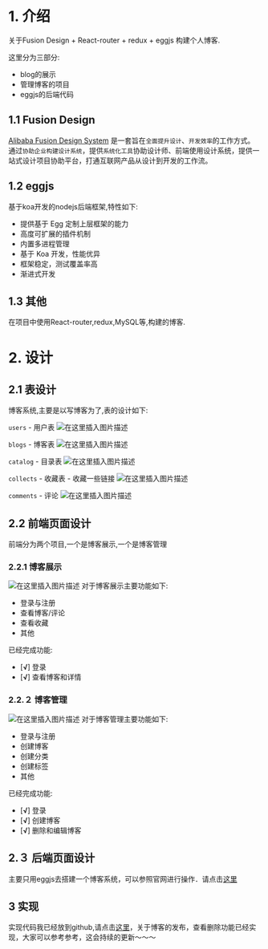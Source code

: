 



# 1. 介绍


关于Fusion Design + React-router + redux + eggjs 构建个人博客.


这里分为三部分:
* blog的展示
* 管理博客的项目
* eggjs的后端代码

## 1.1 Fusion Design
[Alibaba Fusion Design System](https://fusion.design/) 是一套旨在`全面提升设计`、`开发效率`的工作方式。通过`协助企业构建设计系统`，提供`系统化工具`协助设计师、前端使用设计系统，提供一站式设计项目协助平台，打通互联网产品从设计到开发的工作流。

## 1.2 eggjs
基于koa开发的nodejs后端框架,特性如下:
* 提供基于 Egg 定制上层框架的能力
* 高度可扩展的插件机制
* 内置多进程管理
* 基于 Koa 开发，性能优异
* 框架稳定，测试覆盖率高
* 渐进式开发


## 1.3 其他
在项目中使用React-router,redux,MySQL等,构建的博客.



# 2. 设计

## 2.1 表设计
博客系统,主要是以写博客为了,表的设计如下:

`users` - 用户表
![在这里插入图片描述](https://img-blog.csdnimg.cn/20190607113401121.png)

 `blogs` - 博客表
![在这里插入图片描述](https://img-blog.csdnimg.cn/20190607113552641.png?x-oss-process=image/watermark,type_ZmFuZ3poZW5naGVpdGk,shadow_10,text_aHR0cHM6Ly9ibG9nLmNzZG4ubmV0L3FxXzMwNjM4ODMx,size_16,color_FFFFFF,t_70)


`catalog` -  目录表 
![在这里插入图片描述](https://img-blog.csdnimg.cn/20190607113649357.png)


`collects` - 收藏表 - 收藏一些链接
![在这里插入图片描述](https://img-blog.csdnimg.cn/20190607113743374.png)

`comments` - 评论
![在这里插入图片描述](https://img-blog.csdnimg.cn/20190607120836963.png)
## 2.2 前端页面设计
前端分为两个项目,一个是博客展示,一个是博客管理

### 2.2.1 博客展示
![在这里插入图片描述](https://img-blog.csdnimg.cn/20190628223543898.png?x-oss-process=image/watermark,type_ZmFuZ3poZW5naGVpdGk,shadow_10,text_aHR0cHM6Ly9ibG9nLmNzZG4ubmV0L3FxXzMwNjM4ODMx,size_16,color_FFFFFF,t_70)
对于博客展示主要功能如下:
* 登录与注册
* 查看博客/评论
*  查看收藏
* 其他


已经完成功能:
*   [**√**] 登录
*  [**√**] 查看博客和详情

### 2.2.２ 博客管理
![在这里插入图片描述](https://img-blog.csdnimg.cn/20190628223820336.png?x-oss-process=image/watermark,type_ZmFuZ3poZW5naGVpdGk,shadow_10,text_aHR0cHM6Ly9ibG9nLmNzZG4ubmV0L3FxXzMwNjM4ODMx,size_16,color_FFFFFF,t_70)
对于博客管理主要功能如下:
* 登录与注册
* 创建博客
*  创建分类
* 创建标签
* 其他

已经完成功能:
*   [**√**] 登录
*  [**√**] 创建博客
* [**√**] 删除和编辑博客



## 2.３ 后端页面设计
主要只用eggjs去搭建一个博客系统，可以参照官网进行操作．请点击[这里](https://eggjs.org/en/intro/index.html)


## 3 实现
实现代码我已经放到github,请点击[这里](https://github.com/nianxiongdi/fusion_blog)，关于博客的发布，查看删除功能已经实现，大家可以参考参考，这会持续的更新～～～











